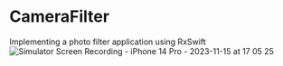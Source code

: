 # CameraFilter
Implementing a photo filter application using RxSwift <br>
![Simulator Screen Recording - iPhone 14 Pro - 2023-11-15 at 17 05 25](https://github.com/IliyaRahozin/CameraFilter/assets/87932769/8a020775-5b69-4488-bb8a-949d41d9e559)
